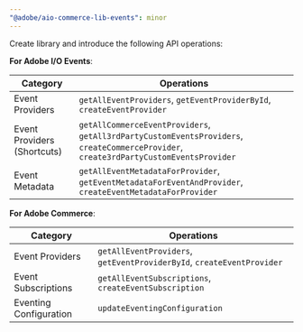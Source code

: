 ```yaml
---
"@adobe/aio-commerce-lib-events": minor
---
```


Create library and introduce the following API operations:

**For Adobe I/O Events**:

| Category                    | Operations                                                                                                                            |
| --------------------------- | ------------------------------------------------------------------------------------------------------------------------------------- |
| Event Providers             | `getAllEventProviders`, `getEventProviderById`, `createEventProvider`                                                                 |
| Event Providers (Shortcuts) | `getAllCommerceEventProviders`, `getAll3rdPartyCustomEventsProviders`, `createCommerceProvider`, `create3rdPartyCustomEventsProvider` |
| Event Metadata              | `getAllEventMetadataForProvider`, `getEventMetadataForEventAndProvider`, `createEventMetadataForProvider`                             |

**For Adobe Commerce**:

| Category               | Operations                                                            |
| ---------------------- | --------------------------------------------------------------------- |
| Event Providers        | `getAllEventProviders`, `getEventProviderById`, `createEventProvider` |
| Event Subscriptions    | `getAllEventSubscriptions`, `createEventSubscription`                 |
| Eventing Configuration | `updateEventingConfiguration`                                         |
